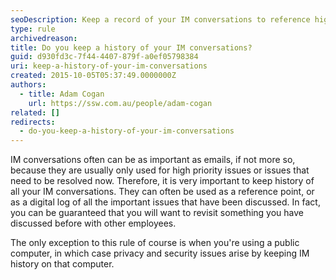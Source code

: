 ```yaml
---
seoDescription: Keep a record of your IM conversations to reference high-priority issues and resolve problems efficiently.
type: rule
archivedreason:
title: Do you keep a history of your IM conversations?
guid: d930fd3c-7f44-4407-879f-a0ef05798384
uri: keep-a-history-of-your-im-conversations
created: 2015-10-05T05:37:49.0000000Z
authors:
  - title: Adam Cogan
    url: https://ssw.com.au/people/adam-cogan
related: []
redirects:
  - do-you-keep-a-history-of-your-im-conversations
---
```


IM conversations often can be as important as emails, if not more so, because they are usually only used for high priority issues or issues that need to be resolved now. Therefore, it is very important to keep history of all your IM conversations. They can often be used as a reference point, or as a digital log of all the important issues that have been discussed. In fact, you can be guaranteed that you will want to revisit something you have discussed before with other employees.

<!--endintro-->

The only exception to this rule of course is when you're using a public computer, in which case privacy and security issues arise by keeping IM history on that computer.
